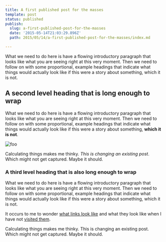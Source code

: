 ```yaml
---
title: A first published post for the masses
template: post
status: published
publish:
  slug: a-first-published-post-for-the-masses
  date: '2015-05-14T21:03:29.896Z'
  path: 2015/05/14/a-first-published-post-for-the-masses/index.md

---
```

What we need to do here is have a flowing introductory paragraph that looks like what you are seeing right at this very moment. Then we need to follow on with some proportional, example headings that indicate what things would actually look like if this were a story about something, which it is not.

## A second level heading that is long enough to wrap

What we need to do here is have a flowing introductory paragraph that looks like what you are seeing right at this very moment. Then we need to follow on with some proportional, example headings that indicate what things would actually look like if this were a story about something, **which it is not**.

![foo](http://images.wisegeek.com/tree-no-leaves.jpg)

Calculating things makes me thinky. *This is changing an existing post*. Which might not get captured. Maybe it should.

### A third level heading that is also long enough to wrap

What we need to do here is have a flowing introductory paragraph that looks like what you are seeing right at this very moment. Then we need to follow on with some proportional, example headings that indicate what things would actually look like if this were a story about something, which it is not.

It occurs to me to wonder [what links look like](http://www.google.com) and what they look like when I have not [visited them](http://www.example.com/sdkfjkdf).

Calculating things makes me thinky. This is changing an existing post. Which might not get captured. Maybe it should.
